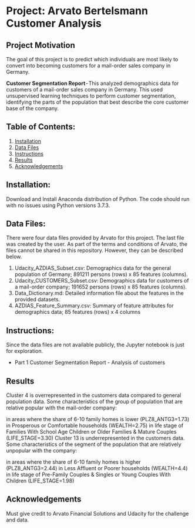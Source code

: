 # Project: Arvato Bertelsmann Customer Analysis


## Project Motivation

The goal of this project is to predict which individuals are most likely to convert into becoming customers for a mail-order sales company in Germany.

**Customer Segmentation Report** - This analyzed demographics data for customers of a mail-order sales company in Germany. This used unsupervised learning techniques to perform customer segmentation, identifying the parts of the population that best describe the core customer base of the company. 


## Table of Contents:

1. [Installation](#installation)
2. [Data Files](#files)
3. [Instructions](#instructions)
4. [Results](#results)
5. [Acknowledgements](#acknowledgements)


## Installation: <a name="installation"></a>
Download and Install Anaconda distribution of Python. The code should run with no issues using Python versions 3.7.3.



## Data Files: <a name="files"></a>

There were four data files provided by Arvato for this project. The last file was created by the user. As part of the terms and conditions of Arvato, the files cannot be shared in this repository. However, they can be described below.

1. Udacity_AZDIAS_Subset.csv: Demographics data for the general population of Germany; 891211 persons (rows) x 85 features (columns).
2. Udacity_CUSTOMERS_Subset.csv: Demographics data for customers of a mail-order company; 191652 persons (rows) x 85 features (columns).
3. Data_Dictionary.md: Detailed information file about the features in the provided datasets.
4. AZDIAS_Feature_Summary.csv: Summary of feature attributes for demographics data; 85 features (rows) x 4 columns


## Instructions: <a name="instructions"></a>

Since the data files are not available publicly, the Jupyter notebook is just for exploration. 


- Part 1 Customer Segmentation Report - Analysis of customers



## Results <a name="results"></a>

Cluster 4 is overrepresented in the customers data compared to general population data. Some characteristics of the group of population that are relative popular with the mail-order company:

in areas where the share of 6-10 family homes is lower (PLZ8_ANTG3=1.73)
in Prosperous or Comfortable households (WEALTH=2.75)
in life stage of Families With School Age Children or Older Families & Mature Couples (LIFE_STAGE=3.30)
Cluster 13 is underrepresented in the customers data. Some characteristics of the segment of the population that are relatively unpopular with the company:

in areas where the share of 6-10 family homes is higher (PLZ8_ANTG3=2.44)
in Less Affluent or Poorer households (WEALTH=4.4)
in life stage of Pre-Family Couples & Singles or Young Couples With Children (LIFE_STAGE=1.98)



## Acknowledgements <a name="acknowledgements"></a>

Must give credit to Arvato Financial Solutions and Udacity for the challenge and data.
